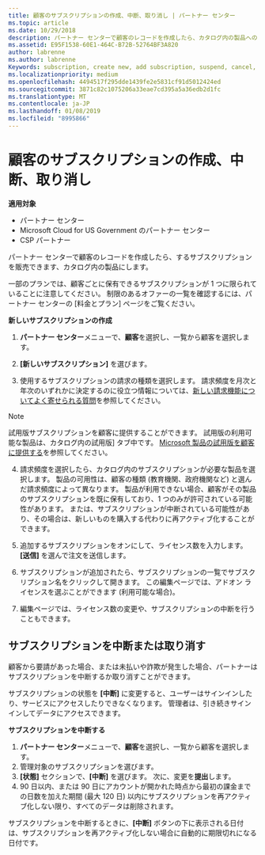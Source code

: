 ```yaml
---
title: 顧客のサブスクリプションの作成、中断、取り消し | パートナー センター
ms.topic: article
ms.date: 10/29/2018
description: パートナー センターで顧客のレコードを作成したら、カタログ内の製品へのサブスクリプションを販売できます。
ms.assetid: E95F1538-60E1-464C-B72B-52764BF3A820
author: labrenne
ms.author: labrenne
Keywords: subscription, create new, add subscription, suspend, cancel,
ms.localizationpriority: medium
ms.openlocfilehash: 4494517f295dde1439fe2e5831cf91d5012424ed
ms.sourcegitcommit: 3871c82c1075206a33eae7cd395a5a36edb2d1fc
ms.translationtype: MT
ms.contentlocale: ja-JP
ms.lasthandoff: 01/08/2019
ms.locfileid: "8995866"
---
```

# <a name="create-suspend-or-cancel-customer-subscriptions"></a>顧客のサブスクリプションの作成、中断、取り消し

**適用対象**

-  パートナー センター
-  Microsoft Cloud for US Government のパートナー センター
-  CSP パートナー

パートナー センターで顧客のレコードを作成したら、するサブスクリプションを販売できます、カタログ内の製品にします。

一部のプランでは、顧客ごとに保有できるサブスクリプションが 1 つに限られていることに注意してください。 制限のあるオファーの一覧を確認するには、パートナー センターの [料金とプラン] ページをご覧ください。 


**新しいサブスクリプションの作成**

1. **パートナー センター**メニューで、**顧客**を選択し、一覧から顧客を選択します。

2. **[新しいサブスクリプション]** を選びます。

3. 使用するサブスクリプションの請求の種類を選択します。  請求頻度を月次と年次のいずれかに決定するのに役立つ情報については、[新しい請求機能についてよく寄せられる質問](faq-about-new-billing-features.md)を参照してください。
 
>[!Note]
>試用版サブスクリプションを顧客に提供することができます。 試用版の利用可能な製品は、カタログ内の試用版] タブ中です。 [Microsoft 製品の試用版を顧客に提供する](offer-your-customers-trials-of-microsoft-products.md)を参照してください。

 
4. 請求頻度を選択したら、カタログ内のサブスクリプションが必要な製品を選択します。 製品の可用性は、顧客の種類 (教育機関、政府機関など) と選んだ請求頻度によって異なります。 製品が利用できない場合、顧客がその製品のサブスクリプションを既に保有しており、1 つのみが許可されている可能性があります。 または、サブスクリプションが中断されている可能性があり、その場合は、新しいものを購入する代わりに再アクティブ化することができます。

5. 追加するサブスクリプションをオンにして、ライセンス数を入力します。 
          **[送信]** を選んで注文を送信します。

6. サブスクリプションが追加されたら、サブスクリプションの一覧でサブスクリプション名をクリックして開きます。 この編集ページでは、アドオン ライセンスを選ぶことができます (利用可能な場合)。

7. 編集ページでは、ライセンス数の変更や、サブスクリプションの中断を行うこともできます。

## <a name="suspend-or-cancel-a-subscription"></a>サブスクリプションを中断または取り消す

顧客から要請があった場合、または未払いや詐欺が発生した場合、パートナーはサブスクリプションを中断するか取り消すことができます。

サブスクリプションの状態を **[中断]** に変更すると、ユーザーはサインインしたり、サービスにアクセスしたりできなくなります。 管理者は、引き続きサインインしてデータにアクセスできます。

**サブスクリプションを中断する**

1.  **パートナー センター**メニューで、**顧客**を選択し、一覧から顧客を選択します。
2.  管理対象のサブスクリプションを選びます。
3.  **[状態]** セクションで、**[中断]** を選びます。 次に、変更を**提出**します。
4.  90 日以内、または 90 日にアカウントが開かれた時点から最初の課金までの日数を加えた期間 (最大 120 日) 以内にサブスクリプションを再アクティブ化しない限り、すべてのデータは削除されます。

サブスクリプションを中断するときに、**[中断]** ボタンの下に表示される日付は、サブスクリプションを再アクティブ化しない場合に自動的に期限切れになる日付です。 




 



